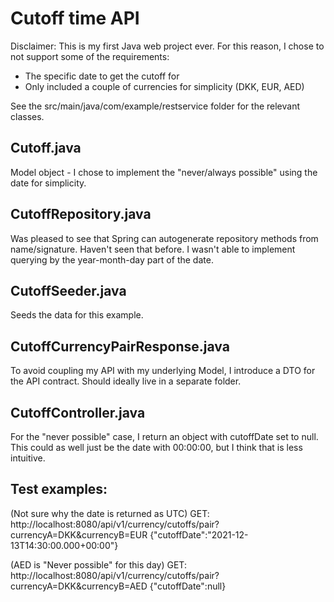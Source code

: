 # Cutoff time API
Disclaimer: This is my first Java web project ever.
For this reason, I chose to not support some of the requirements:
- The specific date to get the cutoff for
- Only included a couple of currencies for simplicity (DKK, EUR, AED)

See the src/main/java/com/example/restservice folder for the relevant classes.

## Cutoff.java
Model object - I chose to implement the "never/always possible" using the date for simplicity.

## CutoffRepository.java
Was pleased to see that Spring can autogenerate repository methods from name/signature. Haven't seen that before.
I wasn't able to implement querying by the year-month-day part of the date.

## CutoffSeeder.java
Seeds the data for this example.

## CutoffCurrencyPairResponse.java
To avoid coupling my API with my underlying Model, I introduce a DTO for the API contract.
Should ideally live in a separate folder.

## CutoffController.java
For the "never possible" case, I return an object with cutoffDate set to null.
This could as well just be the date with 00:00:00, but I think that is less intuitive.

## Test examples:
(Not sure why the date is returned as UTC)
GET: http://localhost:8080/api/v1/currency/cutoffs/pair?currencyA=DKK&currencyB=EUR
{"cutoffDate":"2021-12-13T14:30:00.000+00:00"}

(AED is "Never possible" for this day)
GET: http://localhost:8080/api/v1/currency/cutoffs/pair?currencyA=DKK&currencyB=AED
{"cutoffDate":null}


